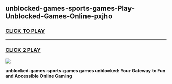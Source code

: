 
## unblocked-games-sports-games-Play-Unblocked-Games-Online-pxjho
<h3>
<a href="https://premium76.site?title=unblocked-games-sports-games&ref=25A">CLICK TO PLAY</a></h3>
<hr>

<h3>
<a href="https://premium76.site?title=unblocked-games-sports-games&ref=25A">CLICK 2 PLAY</a>
  
</h3>

<a href="https://premium76.site?title=unblocked-games-sports-games&ref=25A"><img src="https://clearcache.store/games.png"></a>


**unblocked-games-sports-games games unblocked: Your Gateway to Fun and Accessible Online Gaming**
